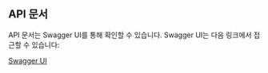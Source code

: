 ## API 문서

API 문서는 Swagger UI를 통해 확인할 수 있습니다. Swagger UI는 다음 링크에서 접근할 수 있습니다:

[Swagger UI](http://localhost:8007/swagger-ui/index.html)
